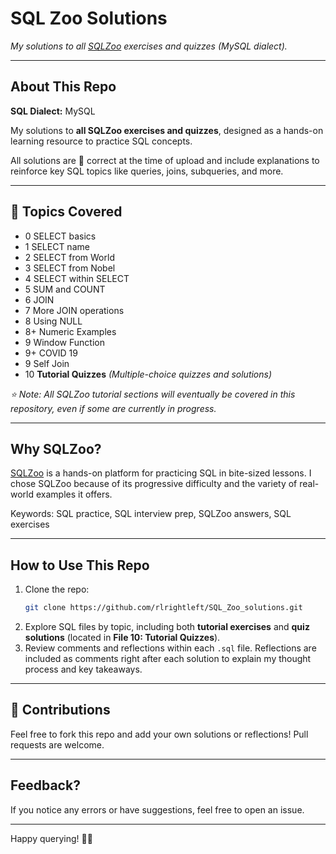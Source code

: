 # SQL Zoo Solutions

*My solutions to all [SQLZoo](https://www.sqlzoo.net/wiki/SQL_Tutorial) exercises and quizzes (MySQL dialect).*

---

## About This Repo
**SQL Dialect:** MySQL

My solutions to **all SQLZoo exercises and quizzes**, designed as a hands-on learning resource to practice SQL concepts.

All solutions are 💯 correct at the time of upload and include explanations to reinforce key SQL topics like queries, joins, subqueries, and more.

---

## 🚀 Topics Covered
- 0 SELECT basics
- 1 SELECT name
- 2 SELECT from World
- 3 SELECT from Nobel
- 4 SELECT within SELECT
- 5 SUM and COUNT
- 6 JOIN
- 7 More JOIN operations
- 8 Using NULL
- 8+ Numeric Examples
- 9 Window Function
- 9+ COVID 19
- 9 Self Join
- 10 **Tutorial Quizzes**      *(Multiple-choice quizzes and solutions)*

*⭐ Note: All SQLZoo tutorial sections will eventually be covered in this repository, even if some are currently in progress.*

---

## Why SQLZoo?
[SQLZoo](https://www.sqlzoo.net/wiki/SQL_Tutorial) is a hands-on platform for practicing SQL in bite-sized lessons. I chose SQLZoo because of its progressive difficulty and the variety of real-world examples it offers.

Keywords: SQL practice, SQL interview prep, SQLZoo answers, SQL exercises

---

## How to Use This Repo
1. Clone the repo:  
   ```bash
   git clone https://github.com/rlrightleft/SQL_Zoo_solutions.git
   ```
2. Explore SQL files by topic, including both **tutorial exercises** and **quiz solutions** (located in **File 10: Tutorial Quizzes**).
3. Review comments and reflections within each `.sql` file. Reflections are included as comments right after each solution to explain my thought process and key takeaways.

---

## 🙌 Contributions
Feel free to fork this repo and add your own solutions or reflections! Pull requests are welcome.

---

## Feedback?
If you notice any errors or have suggestions, feel free to open an issue.

---

Happy querying! 🚀😄
